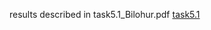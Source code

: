 results described in task5.1_Bilohur.pdf
[task5.1](https://github.com/Bilohur/DevOps_online_Kyiv_2021Q4/blob/master/m5/task5.1/task5.1_Bilohur.pdf)
